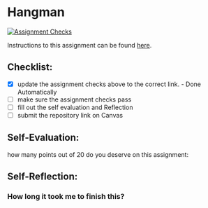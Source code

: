 Hangman
=====================
[![Assignment Checks](https://github.com/IT3049C-Students/5-hangman-group-24/actions/workflows/classroom.yml/badge.svg)](https://github.com/IT3049C-Students/5-hangman-group-24/actions/workflows/classroom.yml)

Instructions to this assignment can be found [here](#).

## Checklist:
- [x] update the assignment checks above to the correct link. - Done Automatically
- [ ] make sure the assignment checks pass
- [ ] fill out the self evaluation and Reflection
- [ ] submit the repository link on Canvas

## Self-Evaluation:

how many points out of 20 do you deserve on this assignment:

## Self-Reflection:

### How long it took me to finish this?
